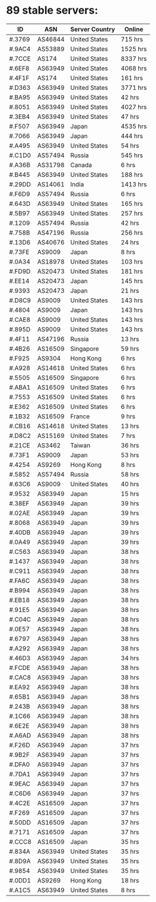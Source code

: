 # 89 stable servers:

| ID | ASN | Server Country | Online |
| ------ | ------ | ------ | ------ |
| #.3769 | AS46844 | United States | 715 hrs |
| #.9AC4 | AS53889 | United States | 1525 hrs |
| #.7CCE | AS174 | United States | 8337 hrs |
| #.6EF8 | AS63949 | United States | 4068 hrs |
| #.4F1F | AS174 | United States | 161 hrs |
| #.D363 | AS63949 | United States | 3771 hrs |
| #.BA95 | AS63949 | United States | 42 hrs |
| #.8051 | AS63949 | United States | 4027 hrs |
| #.3EB4 | AS63949 | United States | 47 hrs |
| #.F507 | AS63949 | Japan | 4535 hrs |
| #.7066 | AS63949 | Japan | 444 hrs |
| #.A495 | AS63949 | United States | 54 hrs |
| #.C1D0 | AS57494 | Russia | 545 hrs |
| #.A36B | AS31798 | Canada | 6 hrs |
| #.B445 | AS63949 | United States | 188 hrs |
| #.29DD | AS14061 | India | 1413 hrs |
| #.F6D9 | AS57494 | Russia | 6 hrs |
| #.643D | AS63949 | United States | 165 hrs |
| #.5B97 | AS63949 | United States | 257 hrs |
| #.1209 | AS57494 | Russia | 42 hrs |
| #.758B | AS47196 | Russia | 256 hrs |
| #.13D6 | AS40676 | United States | 24 hrs |
| #.73FE | AS9009 | Japan | 8 hrs |
| #.0A34 | AS18978 | United States | 103 hrs |
| #.FD9D | AS20473 | United States | 181 hrs |
| #.EE14 | AS20473 | Japan | 145 hrs |
| #.9393 | AS20473 | Japan | 21 hrs |
| #.D8C9 | AS9009 | United States | 143 hrs |
| #.4804 | AS9009 | Japan | 143 hrs |
| #.CAE8 | AS9009 | United States | 143 hrs |
| #.895D | AS9009 | United States | 143 hrs |
| #.4F11 | AS47196 | Russia | 13 hrs |
| #.4B26 | AS16509 | Singapore | 59 hrs |
| #.F925 | AS9304 | Hong Kong | 6 hrs |
| #.A928 | AS14618 | United States | 6 hrs |
| #.5505 | AS16509 | Singapore | 6 hrs |
| #.ABA1 | AS16509 | United States | 6 hrs |
| #.7553 | AS16509 | United States | 6 hrs |
| #.E362 | AS16509 | United States | 6 hrs |
| #.1B32 | AS16509 | France | 9 hrs |
| #.CB16 | AS14618 | United States | 13 hrs |
| #.D8C2 | AS15169 | United States | 7 hrs |
| #.21CE | AS3462 | Taiwan | 36 hrs |
| #.73F1 | AS9009 | Japan | 53 hrs |
| #.4254 | AS9269 | Hong Kong | 8 hrs |
| #.5852 | AS57494 | Russia | 58 hrs |
| #.63C6 | AS9009 | United States | 40 hrs |
| #.9532 | AS63949 | Japan | 15 hrs |
| #.38EF | AS63949 | Japan | 39 hrs |
| #.02AE | AS63949 | Japan | 39 hrs |
| #.8068 | AS63949 | Japan | 39 hrs |
| #.40DB | AS63949 | Japan | 39 hrs |
| #.0A49 | AS63949 | Japan | 39 hrs |
| #.C563 | AS63949 | Japan | 38 hrs |
| #.1437 | AS63949 | Japan | 38 hrs |
| #.C911 | AS63949 | Japan | 38 hrs |
| #.FA6C | AS63949 | Japan | 38 hrs |
| #.B994 | AS63949 | Japan | 38 hrs |
| #.EB18 | AS63949 | Japan | 38 hrs |
| #.91E5 | AS63949 | Japan | 38 hrs |
| #.C04C | AS63949 | Japan | 38 hrs |
| #.0E57 | AS63949 | Japan | 38 hrs |
| #.6797 | AS63949 | Japan | 38 hrs |
| #.A292 | AS63949 | Japan | 38 hrs |
| #.46D3 | AS63949 | Japan | 34 hrs |
| #.FCDE | AS63949 | Japan | 38 hrs |
| #.CAC8 | AS63949 | Japan | 38 hrs |
| #.EA92 | AS63949 | Japan | 38 hrs |
| #.65B1 | AS63949 | Japan | 38 hrs |
| #.243B | AS63949 | Japan | 38 hrs |
| #.1C66 | AS63949 | Japan | 38 hrs |
| #.6E2E | AS63949 | Japan | 38 hrs |
| #.A6AD | AS63949 | Japan | 38 hrs |
| #.F26D | AS63949 | Japan | 37 hrs |
| #.9B2F | AS63949 | Japan | 37 hrs |
| #.DFA0 | AS63949 | Japan | 37 hrs |
| #.7DA1 | AS63949 | Japan | 37 hrs |
| #.9EAC | AS63949 | Japan | 37 hrs |
| #.C6D6 | AS63949 | Japan | 37 hrs |
| #.4C2E | AS16509 | Japan | 37 hrs |
| #.F269 | AS16509 | Japan | 37 hrs |
| #.50DD | AS16509 | Japan | 37 hrs |
| #.7171 | AS16509 | Japan | 37 hrs |
| #.CCC8 | AS16509 | Japan | 35 hrs |
| #.834A | AS63949 | United States | 35 hrs |
| #.8D9A | AS63949 | United States | 35 hrs |
| #.9854 | AS63949 | United States | 35 hrs |
| #.0DD1 | AS9269 | Hong Kong | 18 hrs |
| #.A1C5 | AS63949 | United States | 8 hrs |

